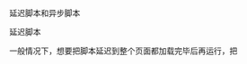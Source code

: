 延迟脚本和异步脚本

延迟脚本

一般情况下，想要把脚本延迟到整个页面都加载完毕后再运行，把<script>标签放在</body>上面便可。

但也可以这样子：


	<script type="text/javascript" defer="defer" src="example1.js"></script>

这样也可将达到同样的目的，并保持代码的整洁性。

异步脚本

与defer类似，async都只用于外部脚本文件，并告诉浏览器立即下载文件。

但与defer不同的是，async的脚本并不保证按照指定他们的先后顺序执行。

使用async也和defer有点不同：


	<script type="text/javascript" async src="example1.js"></script>


注意：在xhtml文档中，必须这个样子：


	<script type="text/javascript" async="async" src="example1.js"></script>


然后看看下面一段代码：


	<!DOCTYPE html>
	<html>
		<head>
			<script type="text/javascript" async src="example1.js"></script>
			<script type="text/javascript" async src="example2.js"></script>
		</head>
		<body>
			<!--内容-->
		</body>
	</html>

在以上这段代码中，example2.js可能在example1.js之前执行。因此，确保两者间互不依赖相当重要。

指定async属性的目的是不让页面等待两个脚本下载和执行，从而异步加载其他内容。所以，异步脚本不可再加载期间修改DOM。